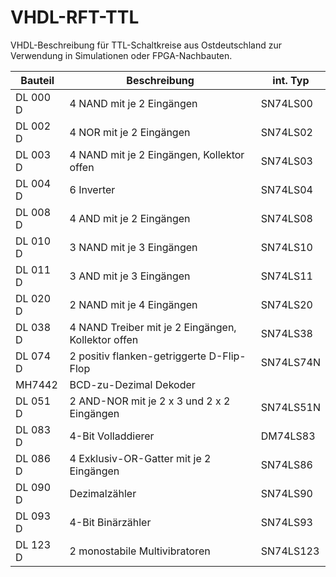 # VHDL-RFT-TTL
VHDL-Beschreibung für TTL-Schaltkreise aus Ostdeutschland zur Verwendung in Simulationen oder FPGA-Nachbauten.

Bauteil   | Beschreibung                                       | int. Typ
-------   | ------------                                       | --------
DL 000 D  | 4 NAND mit je 2 Eingängen                          | SN74LS00
DL 002 D  | 4 NOR mit je 2 Eingängen                           | SN74LS02
DL 003 D  | 4 NAND mit je 2 Eingängen, Kollektor offen         | SN74LS03
DL 004 D  | 6 Inverter                                         | SN74LS04 
DL 008 D  | 4 AND mit je 2 Eingängen                           | SN74LS08
DL 010 D  | 3 NAND mit je 3 Eingängen                          | SN74LS10
DL 011 D  | 3 AND mit je 3 Eingängen                           | SN74LS11
DL 020 D  | 2 NAND mit je 4 Eingängen                          | SN74LS20
DL 038 D  | 4 NAND Treiber mit je 2 Eingängen, Kollektor offen | SN74LS38
DL 074 D  | 2 positiv flanken-getriggerte D-Flip-Flop          | SN74LS74N 
MH7442    | BCD-zu-Dezimal Dekoder
DL 051 D  | 2 AND-NOR mit je 2 x 3 und 2 x 2 Eingängen         | SN74LS51N 
DL 083 D  | 4-Bit Volladdierer                                 | DM74LS83
DL 086 D  | 4 Exklusiv-OR-Gatter mit je 2 Eingängen            | SN74LS86
DL 090 D  | Dezimalzähler                                      | SN74LS90
DL 093 D  | 4-Bit Binärzähler                                  | SN74LS93
DL 123 D  | 2 monostabile Multivibratoren                      | SN74LS123
